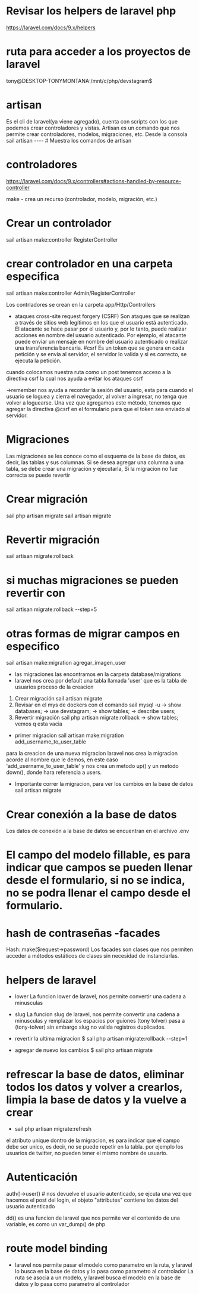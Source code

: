 # Revisar los helpers de laravel php
https://laravel.com/docs/9.x/helpers

# ruta para acceder a los proyectos de laravel
tony@DESKTOP-TONYMONTANA:/mnt/c/php/devstagram$

# artisan
Es el cli de laravel(ya viene agregado), cuenta con scripts con los que podemos crear controladores y vistas.
Artisan es un comando que nos permite crear controladores, modelos, migraciones, etc.
Desde la consola
sail artisan      ----    # Muestra los comandos de artisan

# controladores
https://laravel.com/docs/9.x/controllers#actions-handled-by-resource-controller

make - crea un recurso (controlador, modelo, migración, etc.)
# Crear un controlador 
sail artisan make:controller RegisterController
# crear controlador en una carpeta especifica
sail artisan make:controller Admin/RegisterController

Los contrladores se crean en la carpeta app/Http/Controllers

- ataques cross-site request forgery (CSRF)
Son ataques que se realizan a través de sitios web legítimos en los que el usuario está autenticado. El atacante se hace pasar por el usuario y, por lo tanto, puede realizar acciones en nombre del usuario autenticado. Por ejemplo, el atacante puede enviar un mensaje en nombre del usuario autenticado o realizar una transferencia bancaria.
#csrf 
Es un token que se genera en cada petición y se envía al servidor, el servidor lo valida y si es correcto, se ejecuta la petición.

cuando colocamos nuestra ruta como un post tenemos acceso a la directiva csrf la cual nos ayuda a evitar los ataques csrf

->remember nos ayuda a recordar la sesión del usuario, esta para cuando el usuario se loguea y cierra el navegador, al volver a ingresar, no tenga que volver a loguearse. 
Una vez que agregamos este método, tenemos que agregar la directiva @csrf en el formulario para que el token sea enviado al servidor.


# Migraciones 
Las migraciones se les conoce como el esquema de la base de datos, es decir, las tablas y sus columnas.
Si se desea agregar una columna a una tabla, se debe crear una migración y ejecutarla, 
Si la migracion no fue correcta se puede revertir
# Crear migración
sail php artisan migrate
sail artisan migrate
# Revertir migración
sail artisan migrate:rollback
# si muchas migraciones se pueden revertir con
sail artisan migrate:rollback --step=5

# otras formas de migrar campos en especifico	
sail artisan make:migration agregar_imagen_user

- las migraciones las encontramos en la carpeta database/migrations
- laravel nos crea por default una tabla llamada 'user' que es la tabla de usuarios
proceso de la creacion 
1. Crear migración
sail artisan migrate
2. Revisar en el mys de dockers con el comando
sail mysql -u
-> show databases;
-> use devstagram;
-> show tables;
-> describe users;
3. Revertir migración
sail php artisan migrate:rollback
-> show tables;    vemos q esta vacia

- primer migracion
sail artisan make:migration add_username_to_user_table

para la creacion de una nueva migracion laravel nos crea la migracion acorde al nombre que le demos, en este caso 'add_username_to_user_table' y nos crea un metodo up() y un metodo down(), donde hara referencia a users.

- Importante correr la migracion, para ver los cambios en la base de datos
sail artisan migrate

# Crear conexión a la base de datos
Los datos de conexión a la base de datos se encuentran en el archivo .env

# El campo del modelo fillable, es para indicar que campos se pueden llenar desde el formulario, si no se indica, no se podra llenar el campo desde el formulario.

# hash de contraseñas -facades
Hash::make($request->password)
Los facades son clases que nos permiten acceder a métodos estáticos de clases sin necesidad de instanciarlas.

# helpers de laravel
- lower 
La funcion lower de laravel, nos permite convertir una cadena a minusculas
- slug
La funcion slug de laravel, nos permite convertir una cadena a minusculas y remplazar los espacios por guiones (tony tolver) pasa a  (tony-tolver)
sin embargo slug no valida registros duplicados.


- revertir la ultima migracion
$ sail php artisan migrate:rollback --step=1
- agregar de nuevo los cambios
$ sail php artisan migrate

# refrescar la base de datos, eliminar todos los datos y volver a crearlos, limpia la base de datos y la vuelve a crear
-  sail php artisan migrate:refresh

el atributo unique dontro de la migracion, es para indicar que el campo debe ser unico, es decir, no se puede repetir en la tabla.
por ejemplo los usuarios de twitter, no pueden tener el mismo nombre de usuario.


# Autenticación
auth()->user()  # nos devuelve el usuario autenticado, se ejcuta una vez que hacemos el post del login, el objeto "attributes" contiene los datos del usuario autenticado

dd() es una funcion de laravel que nos permite ver el contenido de una variable, es como un var_dump() de php 

# route model binding
- laravel nos permite pasar el modelo como parametro en la ruta, y laravel lo busca en la base de datos y lo pasa como parametro al controlador
La ruta se asocia a un modelo, y laravel busca el modelo en la base de datos y lo pasa como parametro al controlador